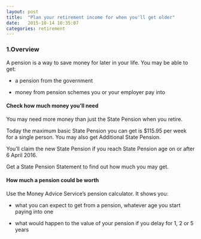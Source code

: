 ```yaml
---
layout: post
title:  "Plan your retirement income for when you'll get older"
date:   2015-10-14 10:35:07
categories: retirement
---
```


### 1.Overview
A pension is a way to save money for later in your life.
You may be able to get:

- a pension from the government

- money from pension schemes you or your employer pay into

#### Check how much money you’ll need
You may need more money than just the State Pension when you retire.

Today the maximum basic State Pension you can get is $115.95 per week for a single person. You may also get Additional State Pension.

You’ll claim the new State Pension if you reach State Pension age on or after 6 April 2016.

Get a State Pension Statement to find out how much you may get.

#### How much a pension could be worth
Use the Money Advice Service’s pension calculator.
It shows you:

- what you can expect to get from a pension, whatever age you start paying into one

- what would happen to the value of your pension if you delay for
1, 2 or 5 years

